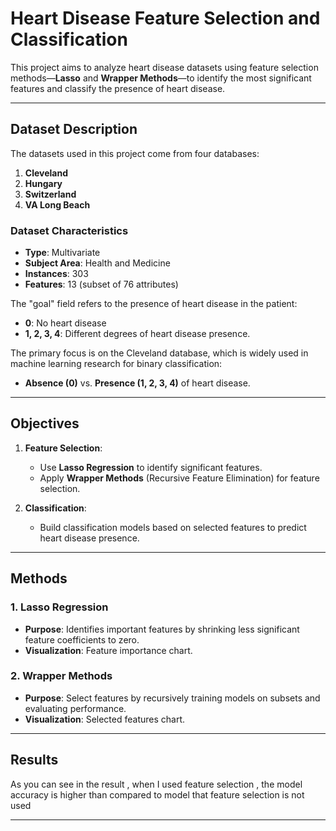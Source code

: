 # Heart Disease Feature Selection and Classification

This project aims to analyze heart disease datasets using feature selection methods—**Lasso** and **Wrapper Methods**—to identify the most significant features and classify the presence of heart disease.

---

## Dataset Description

The datasets used in this project come from four databases:
1. **Cleveland**
2. **Hungary**
3. **Switzerland**
4. **VA Long Beach**

### Dataset Characteristics
- **Type**: Multivariate
- **Subject Area**: Health and Medicine
- **Instances**: 303
- **Features**: 13 (subset of 76 attributes)

The "goal" field refers to the presence of heart disease in the patient:
- **0**: No heart disease
- **1, 2, 3, 4**: Different degrees of heart disease presence.

The primary focus is on the Cleveland database, which is widely used in machine learning research for binary classification:
- **Absence (0)** vs. **Presence (1, 2, 3, 4)** of heart disease.

---

## Objectives

1. **Feature Selection**:
   - Use **Lasso Regression** to identify significant features.
   - Apply **Wrapper Methods** (Recursive Feature Elimination) for feature selection.

2. **Classification**:
   - Build classification models based on selected features to predict heart disease presence.

---

## Methods

### **1. Lasso Regression**
- **Purpose**: Identifies important features by shrinking less significant feature coefficients to zero.
- **Visualization**: Feature importance chart.

### **2. Wrapper Methods**
- **Purpose**: Select features by recursively training models on subsets and evaluating performance.
- **Visualization**: Selected features chart.

---

## Results

As you can see in the result , when I used feature selection , the model accuracy is higher than compared to model that feature selection is not used



---


